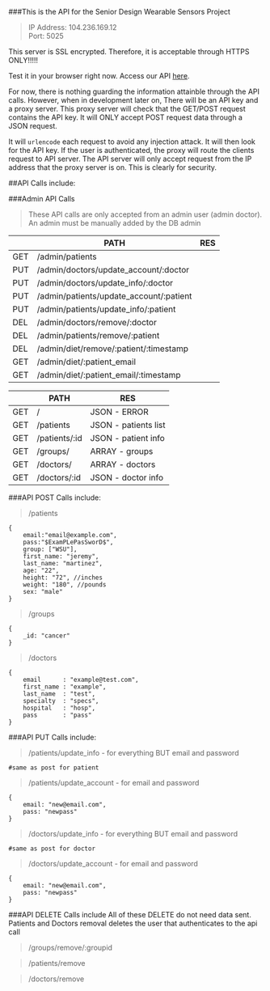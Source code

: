 ###This is the API for the Senior Design Wearable Sensors Project

> IP Address: 104.236.169.12  
> Port: 5025

This server is SSL encrypted. Therefore, it is acceptable through HTTPS ONLY!!!!! 

Test it in your browser right now. Access our API [here](https://104.236.169.12:5025). 

For now, there is nothing guarding the information attainble through the API calls. However, when in development later on, There will be an API key and a proxy server. This proxy server will check that the GET/POST request contains the API key. It will ONLY accept POST request data through a JSON request. 

It will ```urlencode``` each request to avoid any injection attack. It will then look for the API key. If the user is authenticated, the proxy will route the clients request to API server. The API server will only accept request from the IP address that the proxy server is on. This is clearly for security.

##API Calls include:

###Admin API Calls
> These API calls are only accepted from an admin user (admin doctor). An admin must be manually added by the DB admin

|      | PATH          | RES                  |
|------|-----------------------------------------|----------------------|
| GET  | /admin/patients  
| PUT  | /admin/doctors/update_account/:doctor
| PUT  | /admin/doctors/update_info/:doctor
| PUT  | /admin/patients/update_account/:patient
| PUT  | /admin/patients/update_info/:patient
| DEL  | /admin/doctors/remove/:doctor
| DEL  | /admin/patients/remove/:patient
| DEL  | /admin/diet/remove/:patient/:timestamp
| GET  | /admin/diet/:patient_email
| GET  | /admin/diet/:patient_email/:timestamp

|      | PATH          | RES                  |
|------|---------------|----------------------|
| GET  | /             | JSON - ERROR         |
| GET  | /patients     | JSON - patients list |
| GET  | /patients/:id | JSON - patient info  |
| GET  | /groups/      | ARRAY - groups       |
| GET  | /doctors/     | ARRAY - doctors      |
| GET  | /doctors/:id  | JSON - doctor info   |


###API POST Calls include:

> /patients 

    {
    	email:"email@example.com",
    	pass:"$ExamPLePasSworD$",
        group: ["WSU"],
        first_name: "jeremy",
        last_name: "martinez",
        age: "22",
        height: "72", //inches
        weight: "180", //pounds
        sex: "male"        
    }

> /groups 

    {
        _id: "cancer"
    }

> /doctors

    {
    	email	   : "example@test.com",
    	first_name : "example",
    	last_name  : "test",
    	specialty  : "specs",
    	hospital   : "hosp",
    	pass	   : "pass" 
    }

###API PUT Calls include:

> /patients/update_info - for everything BUT email and password

    #same as post for patient
    
> /patients/update_account - for email and password

    {
        email: "new@email.com",
        pass: "newpass"
    }
    
> /doctors/update_info - for everything BUT email and password

    #same as post for doctor
    
> /doctors/update_account - for email and password

    {
        email: "new@email.com",
        pass: "newpass"
    }
    
###API DELETE Calls include
All of these DELETE do not need data sent. Patients and Doctors removal deletes the user that authenticates to the api call

> /groups/remove/:groupid

> /patients/remove

> /doctors/remove
